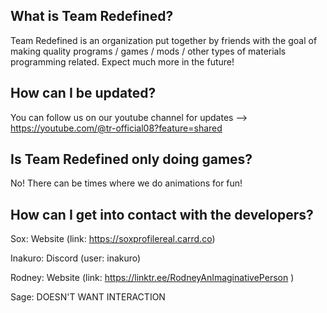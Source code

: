 ## What is Team Redefined?

Team Redefined is an organization put together by friends with the goal of making quality programs / games / mods / other types of materials programming related.
Expect much more in the future!


## How can I be updated?

You can follow us on our youtube channel for updates --> https://youtube.com/@tr-official08?feature=shared


## Is Team Redefined only doing games?

No! 
There can be times where we do animations for fun!


## How can I get into contact with the developers?


Sox: Website (link: https://soxprofilereal.carrd.co)

Inakuro: Discord (user: inakuro)

Rodney: Website (link: https://linktr.ee/RodneyAnImaginativePerson )

Sage: DOESN'T WANT INTERACTION 
